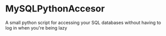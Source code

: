 # MySQLPythonAccesor
A small python script for accessing your SQL databases without having to log in when you're being lazy
